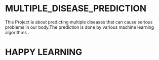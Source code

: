 # MULTIPLE_DISEASE_PREDICTION

This Project is about predicting multiple diseases that can cause serious problems in our body.The prediction is done by various machine learning algorithms .


# HAPPY LEARNING
 
